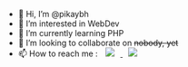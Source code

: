 <!--profile-->
- 👋 Hi, I’m @pikaybh
- 👀 I’m interested in WebDev
- 🌱 I’m currently learning PHP
- 💞️ I’m looking to collaborate on <del>nobody, yet</del>
- 📫 How to reach me : <a href="mailto:pikabh@naver.com">
                            <img 
                                src="http://img.shields.io/badge/-Naver-brightgreen?style=flat&logo=Naver&link=mailto:pikabh@naver.com"
                                style="height : auto; margin-left : 10px; margin-right : 10px;"/>
                        </a>
                        <a href="https://instagram.com/pikaybh">
                            <img 
                                src="http://img.shields.io/badge/-Instagram-ff69b4?style=flat&logo=Instagram&link=https://instagram.com/pikaybh/"
                                style="height : auto; margin-left : 10px; margin-right : 10px;"/>
                        </a>

<!---
pikaybh/pikaybh is a ✨ special ✨ repository because its `README.md` (this file) appears on your GitHub profile.
You can click the Preview link to take a look at your changes.
--->
